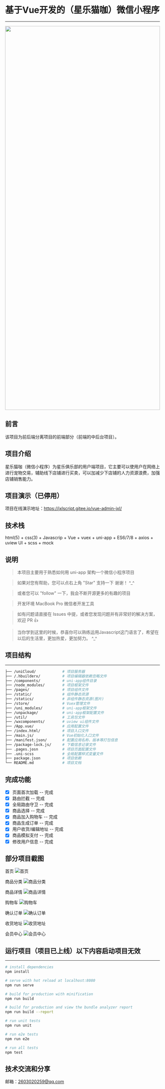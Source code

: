 # 基于Vue开发的（星乐猫咖）微信小程序
------------------------

<img src="./statics/111.gif" width="100%" height="1250px"/> 

## 前言
该项目为前后端分离项目的前端部分（前端的中后台项目）。

## 项目介绍
星乐猫咖（微信小程序）为星乐俱乐部的用户端项目，它主要可以使用户在网络上进行宠物交易，辅助线下店铺进行买卖，可以加减少下店铺的人力资源浪费，加强店铺销售能力。
## 项目演示（已停用）
项目在线演示地址：https://jxlscript.gitee.io/vue-admin-jxl/
## 技术栈
html(5) + css(3) + Javascrip + Vue + vuex + uni-app + ES6/7/8 + axios + uview UI + scss + mock
## 说明
>  本项目主要用于熟悉如何用 uni-app 架构一个微信小程序项目

>  如果对您有帮助，您可以点右上角 "Star" 支持一下 谢谢！ ^_^

>  或者您可以 "follow" 一下，我会不断开源更多的有趣的项目

>  开发环境 MacBook Pro  微信者开发工具 

>  如有问题请直接在 Issues 中提，或者您发现问题并有非常好的解决方案，欢迎 PR 👍

>当你学到这里的时候，恭喜你可以熟练运用Javascript这门语言了，希望在以后的生活里，更加热爱，更加努力。 ^_^

## 项目结构
------------------------

```bash
├── /uniCloud/            # 项目服务器
├── /.hbuilderx/          # 项目编辑器依赖忽略文件
├── /components/          # uni-app组件目录
├── /node_modules/        # 项目框架文件
├── /pages/               # 项目组件文件
├── /static/              # 组件静态资源
├── /statics/             # 非组件静态资源(图片)
├── /store/               # Vuex管理文件
├── /uni_modules/         # uni-app框架文件
├── /unpackage/           # uni-app框架配置文件
├── /util/                # 工具包文件
├── /wxcomponents/        # uview ui组件文件
├── /App.vue/             # 应用配置文件
├── /index.html/          # 项目入口文件
├── /main.js/             # Vue初始化入口文件
├── /manifest.json/       # 配置应用名称，版本等打包信息
├── /package-lock.js/     # 下载信息记录文件       
├── .pages.josn           # 项目页面配置文件
├── .uni-scss             # 全局配置样式变量文件
├── package.json          # 项目依赖
└── README.md             # 项目文档
```
## 完成功能
- [x] 页面首次加载 -- 完成
- [x] 路由拦截 -- 完成
- [x] 全局路由守卫 -- 完成
- [x] 商品选择 -- 完成
- [x] 商品加入购物车 -- 完成
- [x] 商品生成订单 -- 完成
- [x] 用户收货/编辑地址 -- 完成
- [x] 商品模拟支付 -- 完成
- [x] 修改用户信息 -- 完成
## 部分项目截图
首页
![首页](./statics/1.jpeg "首页")

商品分类
![商品分类](./statics/2.jpeg "商品分类")

商品详情
![商品详情](./statics/3.jpeg "商品详情")

购物车
![购物车](./statics/4.jpeg "购物车")

确认订单
![确认订单](./statics/5.jpeg "确认订单")

收货地址
![收货地址](./statics/6.jpeg "收货地址")

会员中心
![会员中心](./statics/7.jpeg "会员中心")
## 运行项目（项目已上线）以下内容启动项目无效
------------------------

``` bash
# install dependencies
npm install

# serve with hot reload at localhost:8080
npm run serve

# build for production with minification
npm run build

# build for production and view the bundle analyzer report
npm run build --report

# run unit tests
npm run unit

# run e2e tests
npm run e2e

# run all tests
npm test


```
## 技术交流和分享
邮箱：2603020259@qq.com


